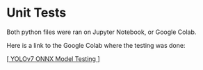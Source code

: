 <h1>Unit Tests</h1>

Both python files were ran on Jupyter Notebook, or Google Colab. 

Here is a link to the Google Colab where the testing was done:

[<a href="https://colab.research.google.com/drive/1QuyOx8siLkYA1UDrap3Rcs-0T_ZywFwB?usp=sharing"> YOLOv7 ONNX Model Testing </a>]
